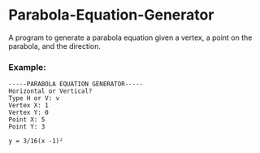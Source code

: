 # Parabola-Equation-Generator
A program to generate a parabola equation given a vertex, a point on the parabola, and the direction.

### Example:

```
-----PARABOLA EQUATION GENERATOR-----
Horizontal or Vertical?
Type H or V: v
Vertex X: 1
Vertex Y: 0
Point X: 5
Point Y: 3

y = 3/16(x -1)²
```
